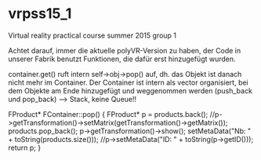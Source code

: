 # vrpss15_1
Virtual reality practical course summer 2015 group 1

Achtet darauf, immer die aktuelle polyVR-Version zu haben, der Code in unserer Fabrik benutzt Funktionen, die dafür erst hinzugefügt wurden.


container.get() ruft intern  self->obj->pop() auf, dh. das Objekt ist danach nicht mehr im Container. Der Container ist intern als vector organisiert, bei dem Objekte am Ende hinzugefügt und weggenommen werden (push_back und pop_back) 
--> Stack, keine Queue!!

FProduct* FContainer::pop() {
    FProduct* p = products.back();
    //p->getTransformation()->setMatrix(getTransformation()->getMatrix());
    products.pop_back();
    p->getTransformation()->show();
    setMetaData("Nb: " + toString(products.size()));
    //p->setMetaData("ID: " + toString(p->getID()));
    return p;
}

